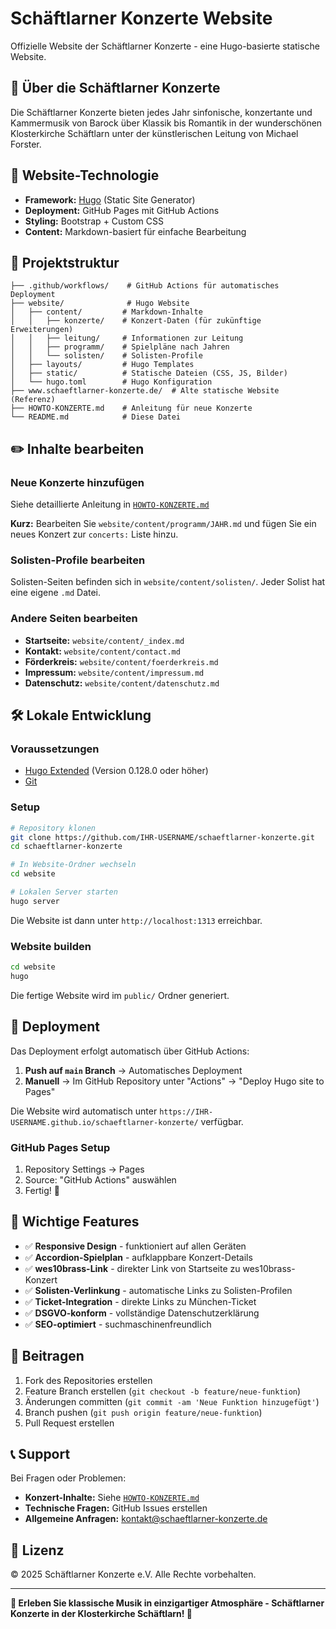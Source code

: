 # Schäftlarner Konzerte Website

Offizielle Website der Schäftlarner Konzerte - eine Hugo-basierte statische Website.

## 🎼 Über die Schäftlarner Konzerte

Die Schäftlarner Konzerte bieten jedes Jahr sinfonische, konzertante und Kammermusik von Barock über Klassik bis Romantik in der wunderschönen Klosterkirche Schäftlarn unter der künstlerischen Leitung von Michael Forster.

## 🚀 Website-Technologie

- **Framework:** [Hugo](https://gohugo.io/) (Static Site Generator)
- **Deployment:** GitHub Pages mit GitHub Actions
- **Styling:** Bootstrap + Custom CSS
- **Content:** Markdown-basiert für einfache Bearbeitung

## 📁 Projektstruktur

```
├── .github/workflows/    # GitHub Actions für automatisches Deployment
├── website/              # Hugo Website
│   ├── content/         # Markdown-Inhalte
│   │   ├── konzerte/    # Konzert-Daten (für zukünftige Erweiterungen)
│   │   ├── leitung/     # Informationen zur Leitung
│   │   ├── programm/    # Spielpläne nach Jahren
│   │   └── solisten/    # Solisten-Profile
│   ├── layouts/         # Hugo Templates
│   ├── static/          # Statische Dateien (CSS, JS, Bilder)
│   └── hugo.toml        # Hugo Konfiguration
├── www.schaeftlarner-konzerte.de/  # Alte statische Website (Referenz)
├── HOWTO-KONZERTE.md    # Anleitung für neue Konzerte
└── README.md            # Diese Datei
```

## ✏️ Inhalte bearbeiten

### Neue Konzerte hinzufügen

Siehe detaillierte Anleitung in [`HOWTO-KONZERTE.md`](./HOWTO-KONZERTE.md)

**Kurz:** Bearbeiten Sie `website/content/programm/JAHR.md` und fügen Sie ein neues Konzert zur `concerts:` Liste hinzu.

### Solisten-Profile bearbeiten

Solisten-Seiten befinden sich in `website/content/solisten/`. Jeder Solist hat eine eigene `.md` Datei.

### Andere Seiten bearbeiten

- **Startseite:** `website/content/_index.md`
- **Kontakt:** `website/content/contact.md`
- **Förderkreis:** `website/content/foerderkreis.md`
- **Impressum:** `website/content/impressum.md`
- **Datenschutz:** `website/content/datenschutz.md`

## 🛠️ Lokale Entwicklung

### Voraussetzungen

- [Hugo Extended](https://gohugo.io/installation/) (Version 0.128.0 oder höher)
- [Git](https://git-scm.com/)

### Setup

```bash
# Repository klonen
git clone https://github.com/IHR-USERNAME/schaeftlarner-konzerte.git
cd schaeftlarner-konzerte

# In Website-Ordner wechseln
cd website

# Lokalen Server starten
hugo server
```

Die Website ist dann unter `http://localhost:1313` erreichbar.

### Website builden

```bash
cd website
hugo
```

Die fertige Website wird im `public/` Ordner generiert.

## 🚀 Deployment

Das Deployment erfolgt automatisch über GitHub Actions:

1. **Push auf `main` Branch** → Automatisches Deployment
2. **Manuell** → Im GitHub Repository unter "Actions" → "Deploy Hugo site to Pages"

Die Website wird automatisch unter `https://IHR-USERNAME.github.io/schaeftlarner-konzerte/` verfügbar.

### GitHub Pages Setup

1. Repository Settings → Pages
2. Source: "GitHub Actions" auswählen
3. Fertig! 🎉

## 📝 Wichtige Features

- ✅ **Responsive Design** - funktioniert auf allen Geräten
- ✅ **Accordion-Spielplan** - aufklappbare Konzert-Details
- ✅ **wes10brass-Link** - direkter Link von Startseite zu wes10brass-Konzert
- ✅ **Solisten-Verlinkung** - automatische Links zu Solisten-Profilen
- ✅ **Ticket-Integration** - direkte Links zu München-Ticket
- ✅ **DSGVO-konform** - vollständige Datenschutzerklärung
- ✅ **SEO-optimiert** - suchmaschinenfreundlich

## 🤝 Beitragen

1. Fork des Repositories erstellen
2. Feature Branch erstellen (`git checkout -b feature/neue-funktion`)
3. Änderungen committen (`git commit -am 'Neue Funktion hinzugefügt'`)
4. Branch pushen (`git push origin feature/neue-funktion`)
5. Pull Request erstellen

## 📞 Support

Bei Fragen oder Problemen:

- **Konzert-Inhalte:** Siehe [`HOWTO-KONZERTE.md`](./HOWTO-KONZERTE.md)
- **Technische Fragen:** GitHub Issues erstellen
- **Allgemeine Anfragen:** [kontakt@schaeftlarner-konzerte.de](mailto:kontakt@schaeftlarner-konzerte.de)

## 📄 Lizenz

© 2025 Schäftlarner Konzerte e.V. Alle Rechte vorbehalten.

---

**🎵 Erleben Sie klassische Musik in einzigartiger Atmosphäre - Schäftlarner Konzerte in der Klosterkirche Schäftlarn! 🎵**